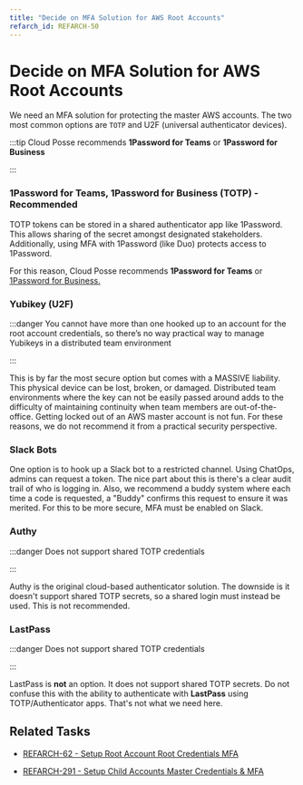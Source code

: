 ```yaml
---
title: "Decide on MFA Solution for AWS Root Accounts"
refarch_id: REFARCH-50
---
```


# Decide on MFA Solution for AWS Root Accounts

We need an MFA solution for protecting the master AWS accounts. The two most common options are `TOTP` and U2F
(universal authenticator devices).

:::tip Cloud Posse recommends **1Password for Teams** or **1Password for Business**

:::

### 1Password for Teams, 1Password for Business (TOTP) - Recommended

TOTP tokens can be stored in a shared authenticator app like 1Password. This allows sharing of the secret amongst
designated stakeholders. Additionally, using MFA with 1Password (like Duo) protects access to 1Password.

For this reason, Cloud Posse recommends **1Password for Teams** or
[1Password for Business.](https://1password.com/teams/pricing/)

### Yubikey (U2F)

:::danger You cannot have more than one hooked up to an account for the root account credentials, so there’s no way
practical way to manage Yubikeys in a distributed team environment

:::

This is by far the most secure option but comes with a MASSIVE liability. This physical device can be lost, broken, or
damaged. Distributed team environments where the key can not be easily passed around adds to the difficulty of
maintaining continuity when team members are out-of-the-office. Getting locked out of an AWS master account is not fun.
For these reasons, we do not recommend it from a practical security perspective.

### Slack Bots

One option is to hook up a Slack bot to a restricted channel. Using ChatOps, admins can request a token. The nice part
about this is there's a clear audit trail of who is logging in. Also, we recommend a buddy system where each time a code
is requested, a "Buddy" confirms this request to ensure it was merited. For this to be more secure, MFA must be enabled
on Slack.

### Authy

:::danger Does not support shared TOTP credentials

:::

Authy is the original cloud-based authenticator solution. The downside is it doesn't support shared TOTP secrets, so a
shared login must instead be used. This is not recommended.

### LastPass

:::danger Does not support shared TOTP credentials

:::

LastPass is **not** an option. It does not support shared TOTP secrets. Do not confuse this with the ability to
authenticate with **LastPass** using TOTP/Authenticator apps. That's not what we need here.

## Related Tasks

- [REFARCH-62 - Setup Root Account Root Credentials MFA](https://cloudposse.atlassian.net/browse/REFARCH-62)

- [REFARCH-291 - Setup Child Accounts Master Credentials & MFA](https://cloudposse.atlassian.net/browse/REFARCH-291)
